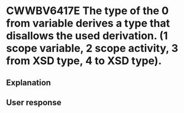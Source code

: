 # CWWBV6417E The type of the 0 from variable derives a type that disallows the used derivation. (1 scope variable, 2 scope activity, 3 from XSD type, 4  to XSD type).

## Explanation

## User response